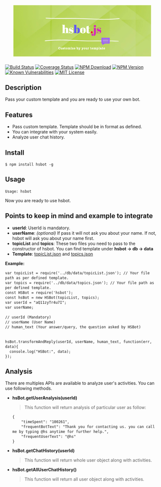 <h1 align="center">
  <img width="450" src="logo.png" alt="hsbot.js">
  <br>
</h1>

[![Build Status](https://travis-ci.org/hrdk108/hsbot.svg?style=plastic)](https://travis-ci.org/hrdk108/hsbot)
[![Coverage Status](https://img.shields.io/coveralls/github/hrdk108/hsbot.svg?branch=master)](https://coveralls.io/github/hrdk108/hsbot?branch=master)
[![NPM Download](https://img.shields.io/npm/dt/hsbot.svg?style=plastic)](https://www.npmjs.com/package/hsbot)
[![NPM Version](https://img.shields.io/npm/v/hsbot.svg?style=plastic)](https://www.npmjs.com/package/hsbot)
[![Known Vulnerabilities](https://snyk.io/test/github/hrdk108/hsbot/badge.svg?style=plastic)](https://snyk.io/test/github/hrdk108/hsbot)
[![MIT License](https://img.shields.io/badge/license-MIT-blue.svg?style=plastic)](https://github.com/hrdk108/hsbot/blob/master/LICENSE)


## Description

Pass your custom template and you are ready to use your own bot.

## Features

- Pass custom template. Template should be in format as defined.
- You can integrate with your system easily.
- Analyze user chat history.

## Install

```
$ npm install hsbot -g
```
## Usage

```
Usage: hsbot
```
Now you are ready to use hsbot.

## Points to keep in mind and example to integrate

* __userId__: UserId is mandatory.
* __userName__: *(optional)* If pass it will not ask you about your name. If not, hsbot will ask you about your name first.
* __topicList__ and __topics__: These two files you need to pass to the constructor of hsbot. You can find template under __hsbot -> db -> data__
* __Template__: [topicList.json](https://github.com/hrdk108/hsbot/blob/master/db/data/topicList.json) and [topics.json](https://github.com/hrdk108/hsbot/blob/master/db/data/topics.json)

__Example:__

```
var topicList = require('../db/data/topicList.json'); // Your file path as per defined template.
var topics = require('../db/data/topics.json'); // Your file path as per defined template.
const HSBot = require('hsbot');
const hsBot = new HSBot(topicList, topics);
var userId = "aQ11zyTr4u7I";
var userName;
 
// userId (Mandatory)
// userName (User Name)
// human_text (Your answer/query, the question asked by HSBot)


hsBot.transformAndReply(userId, userName, human_text, function(err, data){
  console.log("HSBot:", data);
});

```

## Analysis

There are multiples APIs are available to analyze user's activities.
You can use following methods.

* __hsBot.getUserAnalysis(userId)__
	> This function will return analysis of particular user as follow:
	```
	{
		"timeSpent": "100261",
		"frequentBotText": "Thank you for contacting us. you can call me by typing @hs anytime for further help.",
		"frequentUserText": "@hs"
	}
	```

* __hsBot.getChatHistory(userId)__
	> This function will return whole user object along with activities.

* __hsBot.getAllUserChatHistory()__
	> This function will return all user object along with activities.